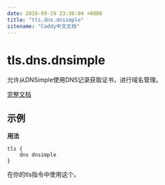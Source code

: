 ```yaml
---
date: 2018-09-19 23:36:04 +0800
title: "tls.dns.dnsimple"
sitename: "Caddy中文文档"
---
```


# tls.dns.dnsimple

允许从DNSimple使用DNS记录获取证书，进行域名管理。

[完整文档](https://github.com/caddyserver/dnsproviders/blob/master/README.md)

## 示例

__用法__

```caddy
tls {
    dns dnsimple
}
```

在你的tls指令中使用这个。
